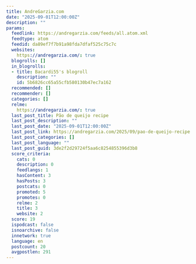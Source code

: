 ```yaml
---
title: AndreGarzia.com
date: "2025-09-01T12:00:00Z"
description: ""
params:
  feedlink: https://andregarzia.com/feeds/all.atom.xml
  feedtype: atom
  feedid: da89ef7f7b91a98fda7dfaf525c75c7c
  websites:
    https://andregarzia.com/: true
  blogrolls: []
  in_blogrolls:
  - title: Bacardi55's blogroll
    description: ""
    id: 5b6826cc65a55cfb580130b47ec7a162
  recommended: []
  recommender: []
  categories: []
  relme:
    https://andregarzia.com/: true
  last_post_title: Pão de queijo recipe
  last_post_description: ""
  last_post_date: "2025-09-01T12:00:00Z"
  last_post_link: https://andregarzia.com/2025/09/pao-de-queijo-recipe.html
  last_post_categories: []
  last_post_language: ""
  last_post_guid: 3de2f2d29724f5aa6c8254855396d3b8
  score_criteria:
    cats: 0
    description: 0
    feedlangs: 1
    hasContent: 3
    hasPosts: 3
    postcats: 0
    promoted: 5
    promotes: 0
    relme: 2
    title: 3
    website: 2
  score: 19
  ispodcast: false
  isnoarchive: false
  innetwork: true
  language: en
  postcount: 20
  avgpostlen: 291
---
```

